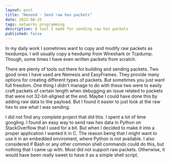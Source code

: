 ```yaml
---
layout: post
title: "Hexend - Send raw hex packets"
date: 2022-08-25
tags: networks programming
description: A tool I made for sending raw hex packets
published: false
---
```


In my daily work I sometimes want to copy and modify raw packets as hexdumps. I
will usually copy a hexdump from Wireshark or Tcpdump. Though, some times I
have even written packets from scratch.

There are plenty of tools out there for building and sending packets. Two good
ones I have used are Nemesis and EasyFrames. They provide many options for
creating different types of packets. But sometimes you just want full freedom.
One thing I didn't manage to do with these two were to easily craft packets of
certain length when debugging an issue related to packets that were not
32-bit-aligned at the end. Maybe I could have done this by adding raw data to
the payload. But I found it easier to just look at the raw hex to see what I
was sending.

I did not find any complete project that did this. I spent a lot of time
googling. I found an easy way to send raw hex data in Python on StackOverflow
that I used for a bit. But when I decided to make it into a proper application
I wanted it in C. The reason being that I might want to use it in an embedded
enviroment, where Python is not available. I also considered if Bash or any
other common shell commands could do this, but nothing that I came up with.
Most did not support raw packets. Otherwise, it would have been really sweet to
have it as a simple shell script.

